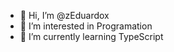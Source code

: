 - 👋 Hi, I’m @zEduardox
- 👀 I’m interested in Programation
- 🌱 I’m currently learning TypeScript

<!---
zCandles/zCandles is a ✨ special ✨ repository because its `README.md` (this file) appears on your GitHub profile.
You can click the Preview link to take a look at your changes.
--->
